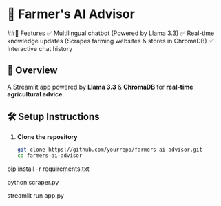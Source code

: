 # 🌾 Farmer's AI Advisor


##🎯 Features
✅ Multilingual chatbot (Powered by Llama 3.3)
✅ Real-time knowledge updates (Scrapes farming websites & stores in ChromaDB)
✅ Interactive chat history

## 🚀 Overview
A Streamlit app powered by **Llama 3.3** & **ChromaDB** for **real-time agricultural advice**.

## 🛠 Setup Instructions
1. **Clone the repository**
   ```bash
   git clone https://github.com/yourrepo/farmers-ai-advisor.git
   cd farmers-ai-advisor
pip install -r requirements.txt

python scraper.py

streamlit run app.py
